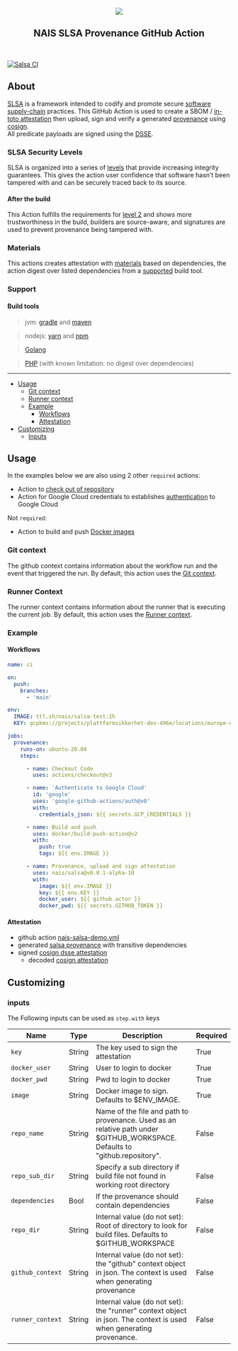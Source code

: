 <br />
<div align="center">
<a href="https://github.com/nais/salsa">
    <img src="https://slsa.dev/images/SLSA-Badge-full-level2.svg"/>
 </a>
    <h2 align="center">NAIS SLSA Provenance GitHub Action</h2>
</div>

<div id="top"></div>

<br />

[![Salsa CI](https://github.com/nais/salsa/actions/workflows/main.yml/badge.svg)](https://github.com/nais/salsa/actions/workflows/main.yml)

## About

[SLSA](https://github.com/slsa-framework/slsa) is a framework intended to codify and promote
secure [software supply-chain](https://slsa.dev/) practices. This GitHub Action is used to create a SBOM
/ [in-toto attestation](https://github.com/in-toto/attestation) then upload, sign and verify a
generated [provenance](https://slsa.dev/provenance/v0.2) using [cosign](https://github.com/sigstore/cosign).  
All predicate payloads are signed using the [DSSE](https://github.com/secure-systems-lab/dsse).

### SLSA Security Levels

SLSA is organized into a series of [levels](https://slsa.dev/spec/v0.1/levels) that provide increasing integrity
guarantees. This gives the action user confidence that software hasn’t been tampered with and can be securely traced
back to its source.

#### After the build

This Action fulfills the requirements for [level 2](https://slsa.dev/spec/v0.1/index) and shows more trustworthiness in
the build, builders are source-aware, and signatures are used to prevent provenance being tampered with.

### Materials

This actions creates attestation with [materials](https://slsa.dev/provenance/v0.2#example) based on dependencies, the
action digest over listed dependencies from a [supported](#support) build tool.

### Support

#### Build tools

> jvm: [gradle](https://gradle.org/) and [maven](https://maven.apache.org/)

> nodejs: [yarn](https://yarnpkg.com/) and [npm](https://www.npmjs.com/)

> [Golang](https://go.dev/)

> [PHP](https://www.php.net/) (with known limitation: no digest over dependencies)

___

* [Usage](#usage)
    * [Git context](#git-context)
    * [Runner context](#runner-context)
    * [Example](#example)
        * [Workflows](#workflows)
        * [Attestation](#attestation)
* [Customizing](#customizing)
    * [Inputs](#inputs)

## Usage

In the examples below we are also using 2 other `required` actions:

* Action to [check out of repository](https://github.com/actions/checkout)
* Action for Google Cloud credentials to establishes [authentication](https://github.com/google-github-actions/auth) to
  Google Cloud

Not `required`:

* Action to build and push [Docker images](https://github.com/docker/build-push-action)

### Git context

The github context contains information about the workflow run and the event that triggered the run. By default, this
action uses the [Git context](https://docs.github.com/en/actions/learn-github-actions/contexts#github-context).

### Runner Context

The runner context contains information about the runner that is executing the current job. By default, this action uses
the [Runner context](https://docs.github.com/en/actions/learn-github-actions/contexts#runner-context).

### Example

#### Workflows

```yaml
name: ci

on:
  push:
    branches:
      - 'main'

env:
  IMAGE: ttl.sh/nais/salsa-test:1h
  KEY: gcpkms://projects/plattformsikkerhet-dev-496e/locations/europe-north1/keyRings/cosign/cryptoKeys/cosign-test/versions/1

jobs:
  provenance:
    runs-on: ubuntu-20.04
    steps:

      - name: Checkout Code
        uses: actions/checkout@v3

      - name: 'Authenticate to Google Cloud'
        id: 'google'
        uses: 'google-github-actions/auth@v0'
        with:
          credentials_json: ${{ secrets.GCP_CREDENTIALS }}

      - name: Build and push
        uses: docker/build-push-action@v2
        with:
          push: true
          tags: ${{ env.IMAGE }}

      - name: Provenance, upload and sign attestation
        uses: nais/salsa@v0.0.1-alpha-10
        with:
          image: ${{ env.IMAGE }}
          key: ${{ env.KEY }}
          docker_user: ${{ github.actor }}
          docker_pwd: ${{ secrets.GITHUB_TOKEN }}
```

#### Attestation

* github action [nais-salsa-demo.yml](.github/workflows/nais-salsa-demo.yml)
* generated [salsa provenance](pkg/dsse/testdata/salsa.provenance) with transitive dependencies
* signed [cosign dsse attestation](pkg/dsse/testdata/cosign-dsse-attestation.json)
    * decoded [cosign attestation](pkg/dsse/testdata/cosign-attestation.json)

## Customizing

### inputs

The Following inputs can be used as `step.with` keys

| Name             | Type   | Description                                                                                                                 | Required |
|------------------|--------|-----------------------------------------------------------------------------------------------------------------------------|----------|
| `key`            | String | The key used to sign the attestation                                                                                        | True     |
| `docker_user`    | String | User to login to docker                                                                                                     | True     |
| `docker_pwd`     | String | Pwd to login to docker                                                                                                      | True     |
| `image`          | String | Docker image to sign. Defaults to $ENV_IMAGE.                                                                               | True     |
| `repo_name`      | String | Name of the file and path to provenance. Used as an relative path under $GITHUB_WORKSPACE. Defaults to "github.repository". | False    |
| `repo_sub_dir`   | String | Specify a sub directory if build file not found in working root directory                                                   | False    |
| `dependencies`   | Bool   | If the provenance should contain dependencies                                                                               | False    |
| `repo_dir`       | String | Internal value (do not set): Root of directory to look for build files. Defaults to $GITHUB_WORKSPACE                       | False    |
| `github_context` | String | Internal value (do not set): the "github" context object in json. The context is used when generating provenance            | False    |
| `runner_context` | String | Internal value (do not set): the "runner" context object in json. The context is used when generating provenance.           | False    |